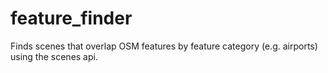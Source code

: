 feature_finder
==============

Finds scenes that overlap OSM features by feature category (e.g. airports) using the scenes api.
